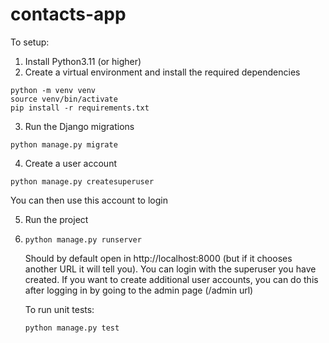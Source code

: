 # contacts-app

To setup:
1. Install Python3.11 (or higher)
2. Create a virtual environment and install the required dependencies
```
python -m venv venv
source venv/bin/activate
pip install -r requirements.txt
```

3. Run the Django migrations
```
python manage.py migrate
```

4. Create a user account
```
python manage.py createsuperuser
```

You can then use this account to login

5. Run the project
6. ```
   python manage.py runserver
   ```

   Should by default open in http://localhost:8000 (but if it chooses another URL it will tell you).
   You can login with the superuser you have created. If you want to create additional user accounts, you can do this after logging in by going to the admin page (/admin url)


   To run unit tests:
   ```
   python manage.py test
   ```

   
